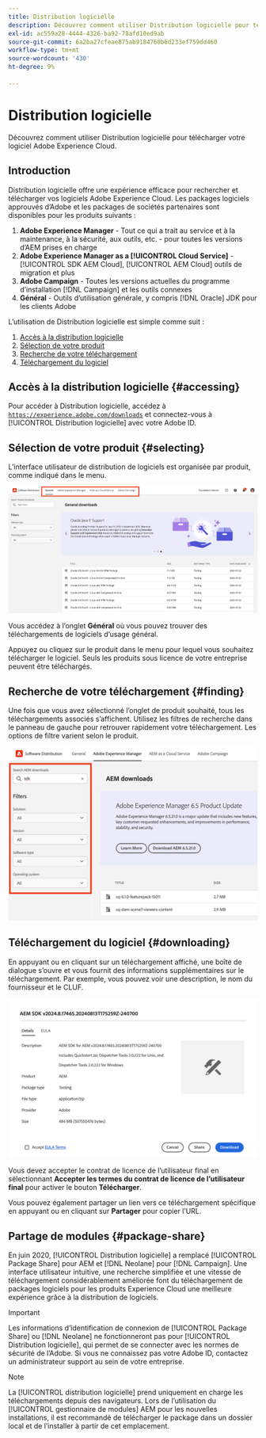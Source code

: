 ```yaml
---
title: Distribution logicielle
description: Découvrez comment utiliser Distribution logicielle pour télécharger votre logiciel Adobe Experience Cloud.
exl-id: ac559a28-4444-4326-ba92-78afd10ed9ab
source-git-commit: 6a2ba27cfeae875ab9184760b6d233ef759dd460
workflow-type: tm+mt
source-wordcount: '430'
ht-degree: 9%

---
```



# Distribution logicielle

Découvrez comment utiliser Distribution logicielle pour télécharger votre logiciel Adobe Experience Cloud.

## Introduction

Distribution logicielle offre une expérience efficace pour rechercher et télécharger vos logiciels Adobe Experience Cloud. Les packages logiciels approuvés d’Adobe et les packages de sociétés partenaires sont disponibles pour les produits suivants :

1. **Adobe Experience Manager** - Tout ce qui a trait au service et à la maintenance, à la sécurité, aux outils, etc. - pour toutes les versions d’AEM prises en charge
1. **Adobe Experience Manager as a [!UICONTROL Cloud Service]** - [!UICONTROL SDK AEM Cloud], [!UICONTROL AEM Cloud] outils de migration et plus
1. **Adobe Campaign** - Toutes les versions actuelles du programme d’installation [!DNL Campaign] et les outils connexes
1. **Général** - Outils d’utilisation générale, y compris [!DNL Oracle] JDK pour les clients Adobe

L’utilisation de Distribution logicielle est simple comme suit :

1. [Accès à la distribution logicielle](#accessing)
1. [Sélection de votre produit](#selecting)
1. [Recherche de votre téléchargement](#finding)
1. [Téléchargement du logiciel](#downloading)

## Accès à la distribution logicielle {#accessing}

Pour accéder à Distribution logicielle, accédez à [`https://experience.adobe.com/downloads`](https://experience.adobe.com/downloads) et connectez-vous à [!UICONTROL Distribution logicielle] avec votre Adobe ID.

## Sélection de votre produit {#selecting}

L’interface utilisateur de distribution de logiciels est organisée par produit, comme indiqué dans le menu.

![Menu organisé par produits](assets/menu.png)

Vous accédez à l’onglet **Général** où vous pouvez trouver des téléchargements de logiciels d’usage général.

Appuyez ou cliquez sur le produit dans le menu pour lequel vous souhaitez télécharger le logiciel. Seuls les produits sous licence de votre entreprise peuvent être téléchargés.

## Recherche de votre téléchargement {#finding}

Une fois que vous avez sélectionné l’onglet de produit souhaité, tous les téléchargements associés s’affichent. Utilisez les filtres de recherche dans le panneau de gauche pour retrouver rapidement votre téléchargement. Les options de filtre varient selon le produit.

![Filtres](assets/filters.png)

## Téléchargement du logiciel {#downloading}

En appuyant ou en cliquant sur un téléchargement affiché, une boîte de dialogue s’ouvre et vous fournit des informations supplémentaires sur le téléchargement. Par exemple, vous pouvez voir une description, le nom du fournisseur et le CLUF.

![Télécharger les détails](assets/details.png)

Vous devez accepter le contrat de licence de l’utilisateur final en sélectionnant **Accepter les termes du contrat de licence de l’utilisateur final** pour activer le bouton **Télécharger**.

Vous pouvez également partager un lien vers ce téléchargement spécifique en appuyant ou en cliquant sur **Partager** pour copier l’URL.

## Partage de modules {#package-share}

En juin 2020, [!UICONTROL Distribution logicielle] a remplacé [!UICONTROL  Package Share] pour AEM et [!DNL Neolane] pour [!DNL Campaign]. Une interface utilisateur intuitive, une recherche simplifiée et une vitesse de téléchargement considérablement améliorée font du téléchargement de packages logiciels pour les produits Experience Cloud une meilleure expérience grâce à la distribution de logiciels.

>[!IMPORTANT]
>
>Les informations d’identification de connexion de [!UICONTROL Package Share] ou [!DNL Neolane] ne fonctionneront pas pour [!UICONTROL Distribution logicielle], qui permet de se connecter avec les normes de sécurité de l’Adobe. Si vous ne connaissez pas votre Adobe ID, contactez un administrateur support au sein de votre entreprise.

>[!NOTE]
>
>La [!UICONTROL distribution logicielle] prend uniquement en charge les téléchargements depuis des navigateurs. Lors de l’utilisation du [!UICONTROL gestionnaire de modules] AEM pour les nouvelles installations, il est recommandé de télécharger le package dans un dossier local et de l’installer à partir de cet emplacement.
